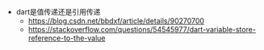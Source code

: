 - dart是值传递还是引用传递
  - https://blog.csdn.net/bbdxf/article/details/90270700
  - https://stackoverflow.com/questions/54545977/dart-variable-store-reference-to-the-value

